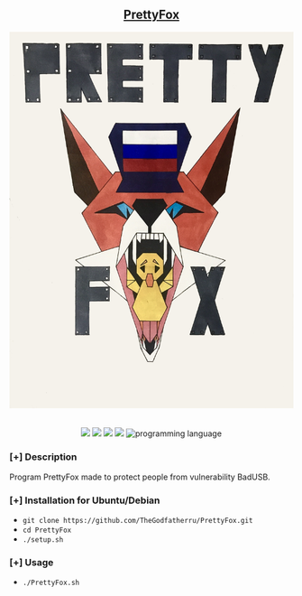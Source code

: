 <h2 align="center"><u>PrettyFox</u></h2>

![](images/PrettyFox.jpg)
<p align="center">
<br>
    <img src="https://img.shields.io/badge/Author-The_Godfather_ru-magenta?style=flat-square">
    <img src="https://img.shields.io/badge/Open%20Source-Yes-orange?style=flat-square">
    <img src="https://img.shields.io/badge/Maintained-Yes-cyan?style=flat-square">
    <img src="https://img.shields.io/badge/Made%20In-Russia-green?style=flat-square">
    <img src="https://img.shields.io/badge/Written%20In-Python-blue?style=flat-square" alt="programming language">
</p>

### [+] Description
Program PrettyFox made to protect people from vulnerability BadUSB.

### [+] Installation for Ubuntu/Debian
 - `git clone https://github.com/TheGodfatherru/PrettyFox.git`
 - `cd PrettyFox`
 - `./setup.sh`

### [+] Usage
 - `./PrettyFox.sh`

